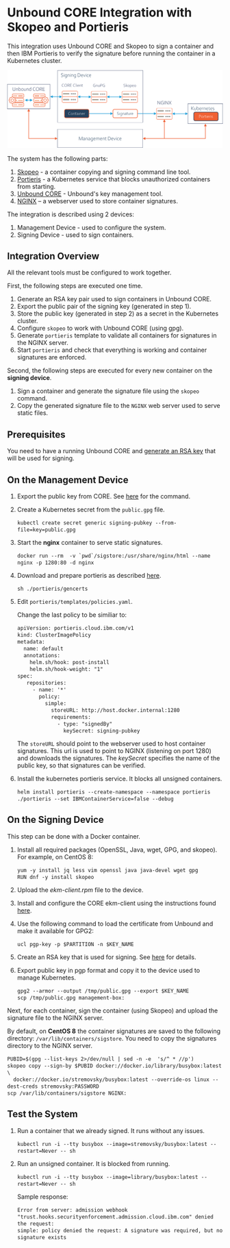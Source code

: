 # Unbound CORE Integration with Skopeo and Portieris

This integration uses Unbound CORE and Skopeo to sign a container and then IBM Portieris to verify the signature before running the container in a Kubernetes cluster.

![Skopeo Portieris System Overview](skopeo-portieris-system.png)

The system has the following parts:

1. [Skopeo](https://github.com/containers/skopeo) - a container copying and signing command line tool.
1. [Portieris](https://github.com/IBM/portieris) - a Kubernetes service that blocks unauthorized containers from starting.
1. [Unbound CORE](https://www.unboundsecurity.com/) - Unbound's key management tool.
2. [NGINX](https://www.nginx.com/) – a webserver used to store container signatures.


The integration is described using 2 devices:

1. Management Device - used to configure the system.
1. Signing Device - used to sign containers.


## Integration Overview

All the relevant tools must be configured to work together. 

First, the following steps are executed one time.
1. Generate an RSA key pair used to sign containers in Unbound CORE.
1. Export the public pair of the signing key (generated in step 1).
1. Store the public key (generated in step 2) as a secret in the Kubernetes cluster.
1. Configure ``skopeo`` to work with Unbound CORE (using gpg).
1. Generate ``portieris`` template to validate all containers for signatures in the NGINX server.
1. Start ``portieris`` and check that everything is working and container signatures are enforced.

Second, the following steps are executed for every new container on the **signing device**.
1. Sign a container and generate the signature file using the ``skopeo`` command.
1. Copy the generated signature file to the ``NGINX`` web server used to serve static files.

## Prerequisites
You need to have a running Unbound CORE and [generate an RSA key](https://www.unboundsecurity.com/docs/UKC/UKC_Interfaces/Content/Products/UKC-EKM/UKC_User_Guide/UG-If/cliKeyManagement/uclGenerate.html#h3_4) that will be used for signing.


## On the Management Device

1. Export the public key from CORE. See [here](https://www.unboundsecurity.com/docs/UKC/UKC_Interfaces/Content/Products/UKC-EKM/UKC_User_Guide/UG-If/cliKeyManagement/uclExport.html#h3_5) for the command.
1. Create a Kubernetes secret from the ```public.gpg``` file.
    ```
    kubectl create secret generic signing-pubkey --from-file=key=public.gpg
    ```

1. Start the **nginx** container to serve static signatures.
    ```
    docker run --rm  -v `pwd`/sigstore:/usr/share/nginx/html --name nginx -p 1280:80 -d nginx
    ```

1. Download and prepare portieris as described [here](https://github.com/IBM/portieris).
    ```
    sh ./portieris/gencerts
    ```

1. Edit ```portieris/templates/policies.yaml```.

    Change the last policy to be similiar to:

    ```
    apiVersion: portieris.cloud.ibm.com/v1
    kind: ClusterImagePolicy
    metadata:
      name: default
      annotations:
        helm.sh/hook: post-install
        helm.sh/hook-weight: "1"
    spec:
       repositories:
         - name: '*'
           policy:
             simple:
               storeURL: http://host.docker.internal:1280
               requirements:
                 - type: "signedBy"
                   keySecret: signing-pubkey
    ```

    The ```storeURL``` should point to the webserver used to host container signatures. 
    This url is used to point to NGINX (listening on port 1280) and downloads the signatures. 
    The *keySecret* specifies the name of the public key, so that signatures can be verified.

1. Install the kubernetes portieris service. It blocks all unsigned containers.
    ```
    helm install portieris --create-namespace --namespace portieris ./portieris --set IBMContainerService=false --debug
    ```


## On the Signing Device
This step can be done with a Docker container.

1. Install all required packages (OpenSSL, Java, wget, GPG, and skopeo). For example, on CentOS 8:
    ```
    yum -y install jq less vim openssl java java-devel wget gpg
    RUN dnf -y install skopeo
    ```

1. Upload the *ekm-client.rpm* file to the device.

1. Install and configure the CORE ekm-client using the instructions found [here](https://www.unboundsecurity.com/docs/UKC/UKC_Installation/Content/Products/UKC-EKM/UKC_User_Guide/UG-Inst/ClientInstallation.html).
1. Use the following command to load the certificate from Unbound and make it available for GPG2:
    ```
    ucl pgp-key -p $PARTITION -n $KEY_NAME
    ```

1. Create an RSA key that is used for signing. See [here](https://www.unboundsecurity.com/docs/UKC/UKC_Interfaces/Content/Products/UKC-EKM/UKC_User_Guide/UG-If/cliKeyManagement/uclGenerate.html#h3_4) for details.
1. Export public key in pgp format and copy it to the device used to manage Kubernetes.

    ```
    gpg2 --armor --output /tmp/public.gpg --export $KEY_NAME
    scp /tmp/public.gpg management-box:
    ```

Next, for each container, sign the container (using Skopeo) and upload the signature file to the NGINX server.

By default, on **CentOS 8** the container signatures are saved to the following directory: ```/var/lib/containers/sigstore```.
You need to copy the signatures directory to the NGINX server.

```
PUBID=$(gpg --list-keys 2>/dev/null | sed -n -e  's/^ * //p')
skopeo copy --sign-by $PUBID docker://docker.io/library/busybox:latest \
  docker://docker.io/stremovsky/busybox:latest --override-os linux --dest-creds stremovsky:PASSWORD
scp /var/lib/containers/sigstore NGINX:
```


## Test the System

1. Run a container that we already signed. It runs without any issues.
    ```
    kubectl run -i --tty busybox --image=stremovsky/busybox:latest --restart=Never -- sh
    ```
1. Run an unsigned container. It is blocked from running.
    ```
    kubectl run -i --tty busybox --image=library/busybox:latest --restart=Never -- sh
    ```

    Sample response:
    ```
    Error from server: admission webhook "trust.hooks.securityenforcement.admission.cloud.ibm.com" denied the request:
    simple: policy denied the request: A signature was required, but no signature exists
    ```
    
